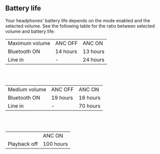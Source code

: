## Battery life

Your headphones' battery life depends on the mode enabled and the selected volume. See the following table for the ratio between selected volume and battery life:

|  |  |  |
|:-------|:-------|:-------|
| Maximum volume | ANC OFF | ANC ON| <br>
| Bluetooth ON | 14 hours | 13 hours | <br>
| Line in | -  | 24 hours |<br>

<br><br/>

|  |  |  |
|:-------|:-------|:-------|
| Medium volume | ANC OFF | ANC ON| <br>
| Bluetooth ON | 19 hours | 16 hours | <br>
| Line in | -  | 70 hours |<br>

<br><br/>

|  |  |
|:-------|:-------|
|  | ANC ON |<br>
| Playback off | 100 hours |<br>

